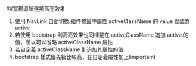 ##實現導航選項高亮效果

1. 使用 NavLink 自動切換,組件標籤中屬性 activeClassName 的 value 默認為 active
2. 若使用 bootstrap 則高亮效果也同樣是在 activeClassName 追加 active 的值，所以可以省略 activeClassName 屬性
3. 若自定義 activeClassName 則追加其屬性的值
4. bootstrap 樣式優先級比較高，在自定義屬性加上!importamt
